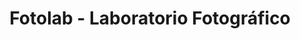 ---
title: "Fotolab - Laboratorio Fotográfico"
url: /montevideo/fotolab-laboratorio-fotografico/
shop: Foto
---